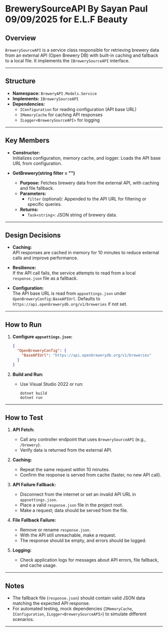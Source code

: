 # BrewerySourceAPI By Sayan Paul 09/09/2025 for E.L.F Beauty

## Overview

`BrewerySourceAPI` is a service class responsible for retrieving brewery data from an external API (Open Brewery DB) with built-in caching and fallback to a local file. It implements the `IBrewerySourceAPI` interface.

---

## Structure

- **Namespace:** `BreweryAPI.Models.Service`
- **Implements:** `IBrewerySourceAPI`
- **Dependencies:**
  - `IConfiguration` for reading configuration (API base URL)
  - `IMemoryCache` for caching API responses
  - `ILogger<BrewerySourceAPI>` for logging

---

## Key Members

- **Constructor:**  
  Initializes configuration, memory cache, and logger. Loads the API base URL from configuration.

- **GetBrewery(string filter = "")**  
  - **Purpose:** Fetches brewery data from the external API, with caching and file fallback.
  - **Parameters:**  
    - `filter` (optional): Appended to the API URL for filtering or specific queries.
  - **Returns:**  
    - `Task<string>`: JSON string of brewery data.

---

## Design Decisions

- **Caching:**  
  API responses are cached in memory for 10 minutes to reduce external calls and improve performance.

- **Resilience:**  
  If the API call fails, the service attempts to read from a local `response.json` file as a fallback.

- **Configuration:**  
  The API base URL is read from `appsettings.json` under `OpenBreweryConfig:BaseAPIUrl`. Defaults to `https://api.openbrewerydb.org/v1/breweries` if not set.

---

## How to Run

1. **Configure `appsettings.json`:**
    ```json
    {
      "OpenBreweryConfig": {
        "BaseAPIUrl": "https://api.openbrewerydb.org/v1/breweries"
      }
    }
    ```

2. **Build and Run:**
    - Use Visual Studio 2022 or run:
      ```
      dotnet build
      dotnet run
      ```

---

## How to Test

1. **API Fetch:**
   - Call any controller endpoint that uses `BrewerySourceAPI` (e.g., `/brewery`).
   - Verify data is returned from the external API.

2. **Caching:**
   - Repeat the same request within 10 minutes.
   - Confirm the response is served from cache (faster, no new API call).

3. **API Failure Fallback:**
   - Disconnect from the internet or set an invalid API URL in `appsettings.json`.
   - Place a valid `response.json` file in the project root.
   - Make a request; data should be served from the file.

4. **File Fallback Failure:**
   - Remove or rename `response.json`.
   - With the API still unreachable, make a request.
   - The response should be empty, and errors should be logged.

5. **Logging:**
   - Check application logs for messages about API errors, file fallback, and cache usage.

---

## Notes

- The fallback file (`response.json`) should contain valid JSON data matching the expected API response.
- For automated testing, mock dependencies (`IMemoryCache`, `IConfiguration`, `ILogger<BrewerySourceAPI>`) to simulate different scenarios.

---
